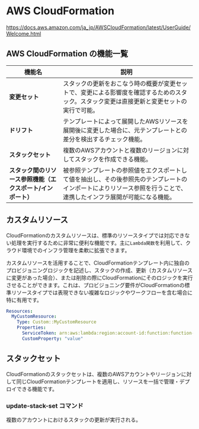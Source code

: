 # AWS CloudFormation

https://docs.aws.amazon.com/ja_jp/AWSCloudFormation/latest/UserGuide/Welcome.html

## AWS CloudFormation の機能一覧

| **機能名** | **説明** |
|-----------|---------|
| **変更セット** | スタックの更新をおこなう時の概要が変更セットで、変更による影響度を確認するためのスタック。スタック変更は直接更新と変更セットの実行で可能。 |
| **ドリフト** | テンプレートによって展開したAWSリソースを展開後に変更した場合に、元テンプレートとの差分を検出するチェック機能。 |
| **スタックセット** | 複数のAWSアカウントと複数のリージョンに対してスタックを作成できる機能。 |
| **スタック間のリソース参照機能（エクスポート/インポート）** | 被参照テンプレートの参照値をエクスポートして値を抽出し、その後参照先のテンプレートのインポートによりリソース参照を行うことで、連携したインフラ展開が可能になる機能。 |


## カスタムリソース
CloudFormationのカスタムリソースは、標準のリソースタイプでは対応できない処理を実行するために非常に便利な機能です。主に`Lambda関数`を利用して、クラウド環境でのインフラ管理を柔軟に拡張できます。

カスタムリソースを活用することで、CloudFormationテンプレート内に独自のプロビジョニングロジックを記述し、スタックの作成、更新（カスタムリソースに変更があった場合）、または削除の際にCloudFormationにそのロジックを実行させることができます。これは、プロビジョニング要件がCloudFormationの標準リソースタイプでは表現できない複雑なロジックやワークフローを含む場合に特に有用です。

``` yaml
Resources:
  MyCustomResource:
    Type: Custom::MyCustomResource
    Properties:
      ServiceToken: arn:aws:lambda:region:account-id:function:function-name
      CustomProperty: "value"
```

## スタックセット

CloudFormationのスタックセットは、複数のAWSアカウントやリージョンに対して同じCloudFormationテンプレートを適用し、リソースを一括で管理・デプロイできる機能です。

### update-stack-set コマンド

複数のアカウントにおけるスタックの更新が実行される。

